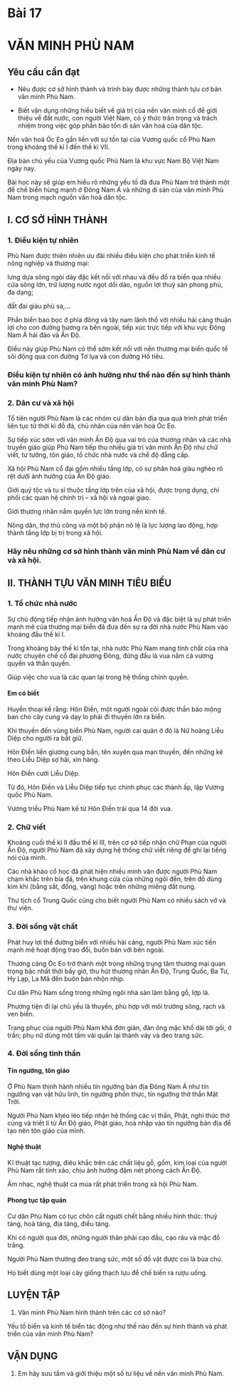 # Bài 17

# VĂN MINH PHÙ NAM

## Yêu cầu cần đạt

- Nêu được cơ sở hình thành và trình bày được những thành tựu cơ bản văn minh Phù Nam.

- Biết vận dụng những hiểu biết về giá trị của nền văn minh cổ để giới thiệu về đất nước, con người Việt Nam, có ý thức trân trọng và trách nhiệm trong việc góp phần bảo tồn di sản văn hoá của dân tộc.

Nền văn hoá Óc Eo gắn liền với sự tồn tại của Vương quốc cổ Phù Nam trong khoảng thế kỉ I đến thế kỉ VII.

Địa bàn chủ yếu của Vương quốc Phù Nam là khu vực Nam Bộ Việt Nam ngày nay.

Bài học này sẽ giúp em hiểu rõ những yếu tố đã đưa Phù Nam trở thành một đế chế biển hùng mạnh ở Đông Nam Á và những di sản của văn minh Phù Nam trong mạch nguồn văn hoá dân tộc.

## I. CƠ SỞ HÌNH THÀNH

### 1. Điều kiện tự nhiên

Phù Nam được thiên nhiên ưu đãi nhiều điều kiện cho phát triển kinh tế nông nghiệp và thương mại:

lưng dựa sông ngòi dày đặc kết nối với nhau và đều đổ ra biển qua nhiều cửa sông lớn, trữ lượng nước ngọt dồi dào, nguồn lợi thuỷ sản phong phú, đa dạng;

đất đai giàu phù sa,...

Phần biển bao bọc ở phía đông và tây nam lãnh thổ với nhiều hải cảng thuận lợi cho con đường hương ra bên ngoài, tiếp xúc trực tiếp với khu vực Đông Nam Á hải đảo và Ấn Độ.

Điều này giúp Phù Nam có thể sớm kết nối với nền thương mại biển quốc tế sôi động qua con đường Tơ lụa và con đường Hồ tiêu.

### Điều kiện tự nhiên có ảnh hưởng như thế nào đến sự hình thành văn minh Phù Nam?

### 2. Dân cư và xã hội

Tổ tiên người Phù Nam là các nhóm cư dân bản địa qua quá trình phát triển liên tục từ thời kì đồ đá, chủ nhân của nền văn hoá Óc Eo.

Sự tiếp xúc sớm với văn minh Ấn Độ qua vai trò của thương nhân và các nhà truyền giáo giúp Phù Nam tiếp thu nhiều giá trị văn minh Ấn Độ như chữ viết, tư tưởng, tôn giáo, tổ chức nhà nước và chế độ đẳng cấp.

Xã hội Phù Nam cổ đại gồm nhiều tầng lớp, có sự phân hoá giàu nghèo rõ rệt dưới ảnh hưởng của Ấn Độ giáo.

Giới quý tộc và tu sĩ thuộc tầng lớp trên của xã hội, được trọng dụng, chi phối các quan hệ chính trị – xã hội và ngoại giao.

Giới thương nhân nắm quyền lực lớn trong nền kinh tế.

Nông dân, thợ thủ công và một bộ phận nô lệ là lực lượng lao động, hợp thành tầng lớp bị trị trong xã hội.

### Hãy nêu những cơ sở hình thành văn minh Phù Nam về dân cư và xã hội.

## II. THÀNH TỰU VĂN MINH TIÊU BIỂU

### 1. Tổ chức nhà nước

Sự chủ động tiếp nhận ảnh hưởng văn hoá Ấn Độ và đặc biệt là sự phát triển mạnh mẽ của thương mại biển đã đưa đến sự ra đời nhà nước Phù Nam vào khoảng đầu thế kỉ I.

Trong khoảng bảy thế kỉ tồn tại, nhà nước Phù Nam mang tính chất của nhà nước chuyên chế cổ đại phương Đông, đứng đầu là vua nắm cả vương quyền và thần quyền.

Giúp việc cho vua là các quan lại trong hệ thống chính quyền.

#### Em có biết

Huyền thoại kể rằng: Hôn Điền, một người ngoài cõi được thần bảo mộng ban cho cây cung và dạy lo phái đi thuyền lớn ra biển.

Khi thuyền đến vùng biển Phù Nam, người cai quản ở đó là Nữ hoàng Liễu Diệp cho người ra bắt giữ.

Hôn Điền liền giương cung bắn, tên xuyên qua mạn thuyền, đến những kẻ theo Liễu Diệp sợ hãi, xin hàng.

Hôn Điền cưới Liễu Diệp.

Từ đó, Hôn Điền và Liễu Diệp tiếp tục chinh phục các thành ấp, lập Vương quốc Phù Nam.

Vương triều Phù Nam kế từ Hôn Điền trải qua 14 đời vua.

### 2. Chữ viết

Khoảng cuối thế kỉ II đầu thế kỉ III, trên cơ sở tiếp nhận chữ Phạn của người Ấn Độ, người Phù Nam đã xây dựng hệ thống chữ viết riêng để ghi lại tiếng nói của mình.

Các nhà khảo cổ học đã phát hiện nhiều minh văn được người Phù Nam chạm khắc trên bia đá, trên khung cửa của những ngôi đền, trên đồ dùng kim khí (bằng sắt, đồng, vàng) hoặc trên những miếng đất nung.

Thư tịch cổ Trung Quốc cũng cho biết người Phù Nam có nhiều sách vở và thư viện.

### 3. Đời sống vật chất

Phát huy lợi thế đường biển với nhiều hải cảng, người Phù Nam xúc tiến mạnh mẽ hoạt động trao đổi, buôn bán với bên ngoài.

Thương cảng Óc Eo trở thành một trong những trung tâm thương mại quan trọng bậc nhất thời bấy giờ, thu hút thương nhân Ấn Độ, Trung Quốc, Ba Tư, Hy Lạp, La Mã đến buôn bán nhộn nhịp.

Cư dân Phù Nam sống trong những ngôi nhà sàn làm bằng gỗ, lợp lá.

Phương tiện đi lại chủ yếu là thuyền, phù hợp với môi trường sông, rạch và ven biển.

Trang phục của người Phù Nam khá đơn giản, đàn ông mặc khố dài tới gối, ở trần; phụ nữ dùng một tấm vải quấn lại thành váy và đeo trang sức.

### 4. Đời sống tinh thần

#### Tín ngưỡng, tôn giáo

Ở Phù Nam thịnh hành nhiều tín ngưỡng bản địa Đông Nam Á như tín ngưỡng vạn vật hữu linh, tín ngưỡng phồn thực, tín ngưỡng thờ thần Mặt Trời.

Người Phù Nam khéo léo tiếp nhận hệ thống các vị thần, Phật, nghi thức thờ cúng và triết lí từ Ấn Độ giáo, Phật giáo, hoà nhập vào tín ngưỡng bản địa để tạo nên tôn giáo của mình.

#### Nghệ thuật

Kĩ thuật tạc tượng, điêu khắc trên các chất liệu gỗ, gốm, kim loại của người Phù Nam rất tinh xảo, chịu ảnh hưởng đậm nét phong cách Ấn Độ.

Âm nhạc, nghệ thuật ca múa rất phát triển trong xã hội Phù Nam.

#### Phong tục tập quán

Cư dân Phù Nam có tục chôn cất người chết bằng nhiều hình thức: thuỷ táng, hoả táng, địa táng, điểu táng.

Khi có người qua đời, những người thân phải cạo đầu, cạo râu và mặc đồ trắng.

Người Phù Nam thường đeo trang sức, một số đồ vật được coi là bùa chú.

Họ biết dùng một loại cây giống thạch lựu để chế biến ra rượu uống.

## LUYỆN TẬP
1. Văn minh Phù Nam hình thành trên các cơ sở nào?

Yếu tố biển và kinh tế biển tác động như thế nào đến sự hình thành và phát triển của văn minh Phù Nam?

## VẬN DỤNG
1. Em hãy sưu tầm và giới thiệu một số tư liệu về nền văn minh Phù Nam.

